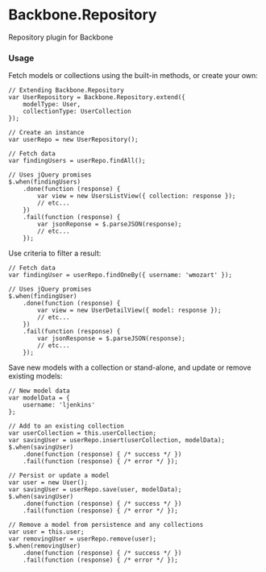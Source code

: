 Backbone.Repository
===================

Repository plugin for Backbone

### Usage

Fetch models or collections using the built-in methods, or create your own:

    // Extending Backbone.Repository
    var UserRepository = Backbone.Repository.extend({
        modelType: User,
        collectionType: UserCollection
    });

    // Create an instance
    var userRepo = new UserRepository();

    // Fetch data
    var findingUsers = userRepo.findAll();

    // Uses jQuery promises
    $.when(findingUsers)
        .done(function (response) {
            var view = new UsersListView({ collection: response });
            // etc...
        })
        .fail(function (response) {
            var jsonReponse = $.parseJSON(response);
            // etc...
        });

Use criteria to filter a result:

    // Fetch data
    var findingUser = userRepo.findOneBy({ username: 'wmozart' });

    // Uses jQuery promises
    $.when(findingUser)
        .done(function (response) {
            var view = new UserDetailView({ model: response });
            // etc...
        })
        .fail(function (response) {
            var jsonResponse = $.parseJSON(response);
            // etc...
        });

Save new models with a collection or stand-alone, and update or remove existing models:

    // New model data
    var modelData = {
        username: 'ljenkins'
    };

    // Add to an existing collection
    var userCollection = this.userCollection;
    var savingUser = userRepo.insert(userCollection, modelData);
    $.when(savingUser)
        .done(function (response) { /* success */ })
        .fail(function (response) { /* error */ });

    // Persist or update a model
    var user = new User();
    var savingUser = userRepo.save(user, modelData);
    $.when(savingUser)
        .done(function (response) { /* success */ })
        .fail(function (response) { /* error */ });

    // Remove a model from persistence and any collections
    var user = this.user;
    var removingUser = userRepo.remove(user);
    $.when(removingUser)
        .done(function (response) { /* success */ })
        .fail(function (response) { /* error */ });
